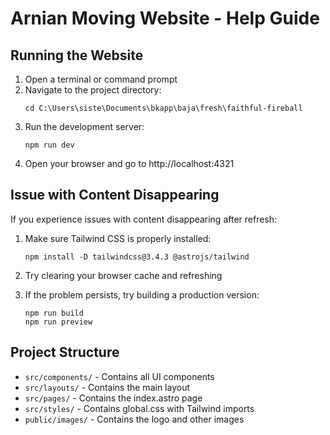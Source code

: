 # Arnian Moving Website - Help Guide

## Running the Website

1. Open a terminal or command prompt
2. Navigate to the project directory:
   ```
   cd C:\Users\siste\Documents\bkapp\baja\fresh\faithful-fireball
   ```
3. Run the development server:
   ```
   npm run dev
   ```
4. Open your browser and go to http://localhost:4321

## Issue with Content Disappearing

If you experience issues with content disappearing after refresh:

1. Make sure Tailwind CSS is properly installed:

   ```
   npm install -D tailwindcss@3.4.3 @astrojs/tailwind
   ```

2. Try clearing your browser cache and refreshing

3. If the problem persists, try building a production version:
   ```
   npm run build
   npm run preview
   ```

## Project Structure

- `src/components/` - Contains all UI components
- `src/layouts/` - Contains the main layout
- `src/pages/` - Contains the index.astro page
- `src/styles/` - Contains global.css with Tailwind imports
- `public/images/` - Contains the logo and other images
